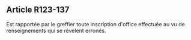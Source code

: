 Article R123-137
----
Est rapportée par le greffier toute inscription d'office effectuée au vu de
renseignements qui se révèlent erronés.
